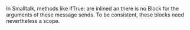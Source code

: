 In Smalltalk, methods like ifTrue: are inlined an there is no Block for the arguments of these message sends.To be consistent, these blocks need nevertheless a scope.